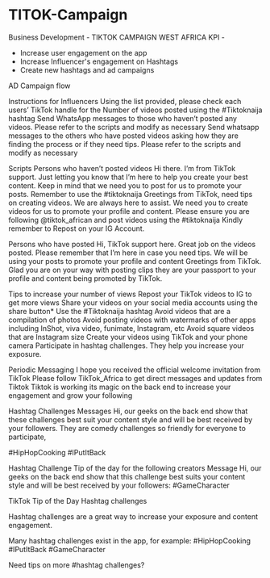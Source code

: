# TITOK-Campaign
Business Development - TIKTOK CAMPAIGN WEST AFRICA
KPI -
- Increase user engagement on the app
- Increase Influencer's engagement on Hashtags
- Create new hashtags and ad campaigns

AD Campaign flow

Instructions for Influencers
Using the list provided, please check each users’ TikTok handle for the Number of videos posted using the #Tiktoknaija hashtag
Send WhatsApp messages to those who haven’t posted any videos. Please refer to the scripts and modify as necessary
Send whatsapp messages to the others who have posted videos asking how they are finding the process or if they need tips. Please refer to the scripts and modify as necessary

Scripts
Persons who haven’t posted videos
Hi there. I’m from TikTok support. Just letting you know that I’m here to help you create your best content. Keep in mind that we need you to post for us to promote your posts. Remember to use the #tiktoknaija
Greetings from TikTok, need tips on creating videos. We are always here to assist. We need you to create videos for us to promote your profile and content.
Please ensure you are following @tiktok_african and post videos using the #tiktoknaija 
Kindly remember to Repost on your IG Account. 

Persons who have posted
Hi, TikTok support here. Great job on the videos posted. Please remember that I’m here in case you need tips. We  will be using your posts to promote your profile and content
Greetings from TikTok. Glad you are on your way with posting clips they are your passport to your profile and content being promoted by TikTok. 

Tips to increase your number of views
Repost your TikTok videos to IG to get more views
Share your videos on your social media accounts using the share button*
Use the #Tiktoknaija hashtag
Avoid videos that are a compilation of photos 
Avoid posting videos with watermarks of other apps including InShot, viva video, funimate, Instagram, etc
Avoid square videos that are Instagram size
Create your videos using TikTok and your phone camera
Participate in hashtag challenges. They help you increase your exposure.

Periodic Messaging
I hope you received the official welcome invitation from TikTok
Please follow TikTok_Africa to get direct messages and updates from Tiktok
Tiktok is working its magic on the back end to increase your engagement and grow your following

Hashtag Challenges
Messages
Hi, our geeks on the back end show that these challenges best suit your content style and will be best received by your followers. They are comedy challenges so friendly for everyone to participate, 

#HipHopCooking 
#IPutItBack 

Hashtag Challenge Tip of the day for the following creators
Message
Hi, our geeks on the back end show that this challenge best suits your content style and will be best received by your followers:
#GameCharacter 

TikTok Tip of the Day
Hashtag challenges

Hashtag challenges are a great way to  increase your exposure and content engagement. 

Many hashtag challenges exist in the app, for example:
#HipHopCooking
#IPutItBack
#GameCharacter 

Need tips on more #hashtag challenges?
